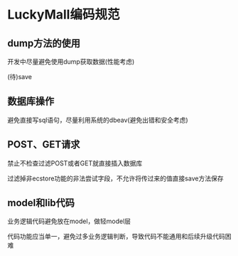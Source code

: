 # LuckyMall编码规范
## dump方法的使用
开发中尽量避免使用dump获取数据(性能考虑)

(待)save
    
## 数据库操作
避免直接写sql语句，尽量利用系统的dbeav(避免出错和安全考虑)

## POST、GET请求
禁止不检查过滤POST或者GET就直接插入数据库

过滤掉非ecstore功能的非法尝试字段，不允许将传过来的值直接save方法保存

## model和lib代码
业务逻辑代码避免放在model，做轻model层

代码功能应当单一，避免过多业务逻辑判断，导致代码不能通用和后续升级代码困难

<a name="comment-agreement"></a>
